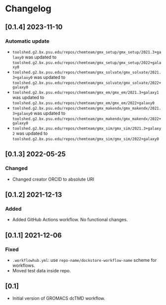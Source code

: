 # Changelog

## [0.1.4] 2023-11-10

### Automatic update
- `toolshed.g2.bx.psu.edu/repos/chemteam/gmx_setup/gmx_setup/2021.3+galaxy0` was updated to `toolshed.g2.bx.psu.edu/repos/chemteam/gmx_setup/gmx_setup/2022+galaxy0`
- `toolshed.g2.bx.psu.edu/repos/chemteam/gmx_solvate/gmx_solvate/2021.3+galaxy0` was updated to `toolshed.g2.bx.psu.edu/repos/chemteam/gmx_solvate/gmx_solvate/2022+galaxy0`
- `toolshed.g2.bx.psu.edu/repos/chemteam/gmx_em/gmx_em/2021.3+galaxy1` was updated to `toolshed.g2.bx.psu.edu/repos/chemteam/gmx_em/gmx_em/2022+galaxy0`
- `toolshed.g2.bx.psu.edu/repos/chemteam/gmx_makendx/gmx_makendx/2021.3+galaxy0` was updated to `toolshed.g2.bx.psu.edu/repos/chemteam/gmx_makendx/gmx_makendx/2022+galaxy0`
- `toolshed.g2.bx.psu.edu/repos/chemteam/gmx_sim/gmx_sim/2021.3+galaxy2` was updated to `toolshed.g2.bx.psu.edu/repos/chemteam/gmx_sim/gmx_sim/2022+galaxy0`

## [0.1.3] 2022-05-25

### Changed
- Changed creator ORCID to absolute URI

## [0.1.2] 2021-12-13

### Added
- Added GitHub Actions workflow. No functional changes.

## [0.1.1] 2021-12-06

### Fixed
- `.workflowhub.yml`: use `repo-name/dockstore-workflow-name` scheme for workflows.
- Moved test data inside repo.

## [0.1]

- Initial version of GROMACS dcTMD workflow.
